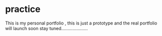 # practice
This is my personal portfolio , this is just a prototype and the real portfolio will launch soon 
stay tuned.....................
